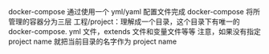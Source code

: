 docker-compose 通过使用一个 yml/yaml 配置文件完成
docker-compose 将所管理的容器分为三层
	工程/project：理解成一个目录，这个目录下有唯一的 docker-compose. yml 文件，extends 文件和变量文件等等
	注意，如果没有指定 project name 就把当前目录的名字作为 project name

